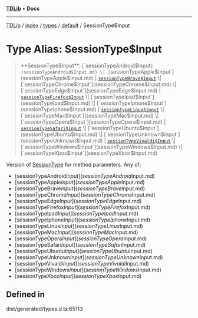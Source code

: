 [**TDLib**](../../../../../../README.md) • **Docs**

***

[TDLib](../../../../../../modules.md) / [index](../../../../../README.md) / [types](../../../README.md) / [default](../README.md) / SessionType$Input

# Type Alias: SessionType$Input

> **SessionType$Input**: [`sessionTypeAndroid$Input`](sessionTypeAndroid$Input.md) \| [`sessionTypeApple$Input`](sessionTypeApple$Input.md) \| [`sessionTypeBrave$Input`](sessionTypeBrave$Input.md) \| [`sessionTypeChrome$Input`](sessionTypeChrome$Input.md) \| [`sessionTypeEdge$Input`](sessionTypeEdge$Input.md) \| [`sessionTypeFirefox$Input`](sessionTypeFirefox$Input.md) \| [`sessionTypeIpad$Input`](sessionTypeIpad$Input.md) \| [`sessionTypeIphone$Input`](sessionTypeIphone$Input.md) \| [`sessionTypeLinux$Input`](sessionTypeLinux$Input.md) \| [`sessionTypeMac$Input`](sessionTypeMac$Input.md) \| [`sessionTypeOpera$Input`](sessionTypeOpera$Input.md) \| [`sessionTypeSafari$Input`](sessionTypeSafari$Input.md) \| [`sessionTypeUbuntu$Input`](sessionTypeUbuntu$Input.md) \| [`sessionTypeUnknown$Input`](sessionTypeUnknown$Input.md) \| [`sessionTypeVivaldi$Input`](sessionTypeVivaldi$Input.md) \| [`sessionTypeWindows$Input`](sessionTypeWindows$Input.md) \| [`sessionTypeXbox$Input`](sessionTypeXbox$Input.md)

Version of [SessionType](SessionType.md) for method parameters.
Any of:
- [sessionTypeAndroid$Input](sessionTypeAndroid$Input.md)
- [sessionTypeApple$Input](sessionTypeApple$Input.md)
- [sessionTypeBrave$Input](sessionTypeBrave$Input.md)
- [sessionTypeChrome$Input](sessionTypeChrome$Input.md)
- [sessionTypeEdge$Input](sessionTypeEdge$Input.md)
- [sessionTypeFirefox$Input](sessionTypeFirefox$Input.md)
- [sessionTypeIpad$Input](sessionTypeIpad$Input.md)
- [sessionTypeIphone$Input](sessionTypeIphone$Input.md)
- [sessionTypeLinux$Input](sessionTypeLinux$Input.md)
- [sessionTypeMac$Input](sessionTypeMac$Input.md)
- [sessionTypeOpera$Input](sessionTypeOpera$Input.md)
- [sessionTypeSafari$Input](sessionTypeSafari$Input.md)
- [sessionTypeUbuntu$Input](sessionTypeUbuntu$Input.md)
- [sessionTypeUnknown$Input](sessionTypeUnknown$Input.md)
- [sessionTypeVivaldi$Input](sessionTypeVivaldi$Input.md)
- [sessionTypeWindows$Input](sessionTypeWindows$Input.md)
- [sessionTypeXbox$Input](sessionTypeXbox$Input.md)

## Defined in

dist/generated/types.d.ts:65113
